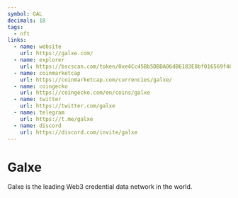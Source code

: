 ```yaml
---
symbol: GAL
decimals: 18
tags:
  - nft
links:
  - name: website
    url: https://galxe.com/
  - name: explorer
    url: https://bscscan.com/token/0xe4Cc45Bb5DBDA06dB6183E8bf016569f40497Aa5
  - name: coinmarketcap
    url: https://coinmarketcap.com/currencies/galxe/
  - name: coingecko
    url: https://coingecko.com/en/coins/galxe
  - name: twitter
    url: https://twitter.com/galxe
  - name: telegram
    url: https://t.me/galxe
  - name: discord
    url: https://discord.com/invite/galxe
---
```


# Galxe

Galxe is the leading Web3 credential data network in the world.
